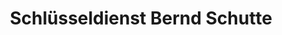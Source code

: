 ---
title: "Schlüsseldienst Bernd Schutte"
url: /goettingen/schluesseldienst-bernd-schutte/
shop: Schlüsseldienst
---